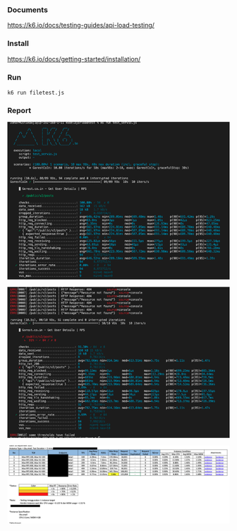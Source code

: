 ### Documents
https://k6.io/docs/testing-guides/api-load-testing/

### Install
https://k6.io/docs/getting-started/installation/

### Run
```
k6 run filetest.js
```

### Report

![plot](./screenshots/Screen%20Shot%202022-03-30%20at%2019.42.42.png)

![plot](./screenshots/Screen%20Shot%202022-03-30%20at%2019.38.53.png)

![plot](./screenshots/Screen%20Shot%202022-03-30%20at%2019.47.34.png)